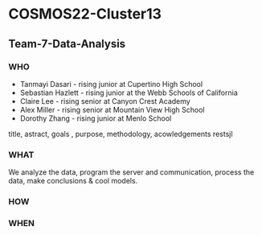 # COSMOS22-Cluster13

## Team-7-Data-Analysis
### WHO
* Tanmayi Dasari - rising junior at Cupertino High School
* Sebastian Hazlett - rising junior at the Webb Schools of California
* Claire Lee - rising senior at Canyon Crest Academy
* Alex Miller - rising senior at Mountain View High School
* Dorothy Zhang - rising junior at Menlo School 

title, astract, goals , purpose, methodology, acowledgements restsjl
### WHAT
We analyze the data, program the server and communication, process the data, make conclusions &amp; cool models.

### HOW

### WHEN
